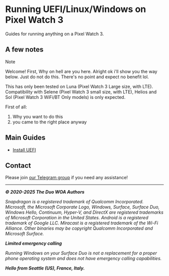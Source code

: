 # Running UEFI/Linux/Windows on Pixel Watch 3

Guides for running anything on a Pixel Watch 3.

## A few notes

> [!NOTE]
> Welcome! First, Why on hell are you here. Alright ok i'll show you the way below.
> Just do not do this. There's no point and expect no benefit lol.
>
> This has only been tested on Luna (Pixel Watch 3 Large size, with LTE). Compatibility with Selene (Pixel Watch 3 small size, with LTE), Helios and Sol (Pixel Watch 3 WiFi/BT Only models) is only expected.

First of all:

1) Why you want to do this
2) you came to the right place anyway

## Main Guides

- [Install UEFI](/InstallUEFI.md)

## Contact

Please join [our Telegram group](https://t.me/duowoa) if you need any assistance!

---

_**© 2020-2025 The Duo WOA Authors**_

_Snapdragon is a registered trademark of Qualcomm Incorporated. Microsoft, the Microsoft Corporate Logo, Windows, Surface, Surface Duo, Windows Hello, Continuum, Hyper-V, and DirectX are registered trademarks of Microsoft Corporation in the United States. Android is a registered trademark of Google LLC. Miracast is a registered trademark of the Wi-Fi Alliance. Other binaries may be copyright Qualcomm Incorporated and Microsoft Surface._

_**Limited emergency calling**_

_Running Windows on your Surface Duo is not a replacement for a proper phone operating system and does not have emergency calling capabilities._

_**Hello from Seattle (US), France, Italy.**_
